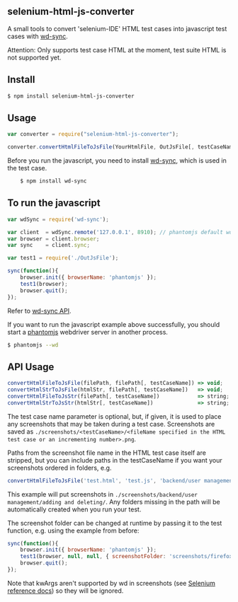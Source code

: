 ## selenium-html-js-converter

A small tools to convert 'selenium-IDE' HTML test cases into javascript test cases with [wd-sync](https://github.com/sebv/node-wd-sync).

Attention: Only supports test case HTML at the moment, test suite HTML is not supported yet.

## Install

```sh
$ npm install selenium-html-js-converter
```

## Usage

```js
var converter = require("selenium-html-js-converter");

converter.convertHtmlFileToJsFile(YourHtmlFile, OutJsFile[, testCaseName]);
```

Before you run the javascript, you need to install [wd-sync](https://github.com/sebv/node-wd-sync), which is used in the test case.

```sh
    $ npm install wd-sync
```

## To run the javascript

```js
var wdSync = require('wd-sync');

var client  = wdSync.remote('127.0.0.1', 8910); // phantomjs default wd port
var browser = client.browser;
var sync    = client.sync;

var test1 = require('./OutJsFile');

sync(function(){
    browser.init({ browserName: 'phantomjs' });
    test1(browser);
    browser.quit();
});
```

Refer to [wd-sync API](https://github.com/sebv/node-wd-sync/blob/master/doc/jsonwire-full-mapping.md).

If you want to run the javascript example above successfully, you should start a [phantomjs](http://phantomjs.org) webdriver server in another process.

```sh
$ phantomjs --wd
```

## API Usage

```js
convertHtmlFileToJsFile(filePath, filePath[, testCaseName]) => void;
convertHtmlStrToJsFile(htmlStr, filePath[, testCaseName])   => void;
convertHtmlFileToJsStr(filePath[, testCaseName])            => string;
convertHtmlStrToJsStr(htmlStr[, testCaseName])              => string;
```

The test case name parameter is optional, but, if given, it is used to place any screenshots that may be taken during a test case. Screenshots are saved as `./screenshots/<testCaseName>/<fileName specified in the HTML test case or an incrementing number>.png`.

Paths from the screenshot file name in the HTML test case itself are stripped, but you can include paths in the testCaseName if you want your screenshots ordered in folders, e.g.

```js
convertHtmlFileToJsFile('test.html', 'test.js', 'backend/user management/adding and deleting');
```

This example will put screenshots in `./screenshots/backend/user management/adding and deleting/`. Any folders missing in the path will be automatically created when you run your test.

The screenshot folder can be changed at runtime by passing it to the test function, e.g. using the example from before:

```js
sync(function(){
    browser.init({ browserName: 'phantomjs' });
    test1(browser, null, null, { screenshotFolder: 'screenshots/firefox/backend/user management/adding and deleting' });
    browser.quit();
});
```

Note that kwArgs aren't supported by wd in screenshots (see [Selenium reference docs](http://release.seleniumhq.org/selenium-core/1.0.1/reference.html)) so they will be ignored.
